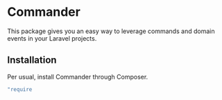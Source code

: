 # Commander

This package gives you an easy way to leverage commands and domain events in your Laravel projects.

## Installation

Per usual, install Commander through Composer.

```js
"require
```